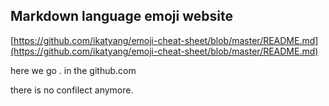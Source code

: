 ## Markdown language emoji website

[https://github.com/ikatyang/emoji-cheat-sheet/blob/master/README.md](https://github.com/ikatyang/emoji-cheat-sheet/blob/master/README.md)

here we go
.
in the github.com

there is no confilect anymore.